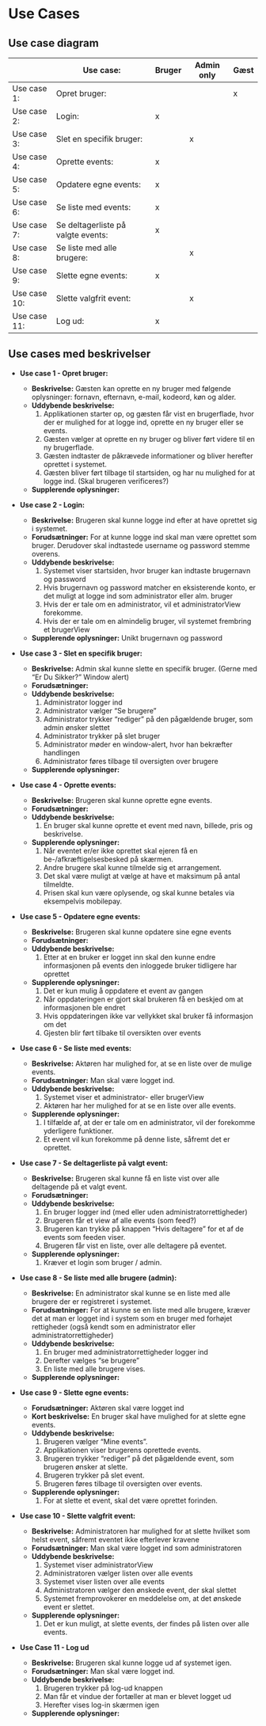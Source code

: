 
# Use Cases

## Use case diagram
|             | Use case:     | Bruger | Admin only | Gæst | 
|-------------|---------------|--------|------------|------|
| Use case 1: | Opret bruger: |       |           |   x  |
| Use case 2: | Login: |   x    |           |     |
| Use case 3: | Slet en specifik bruger: |       |     x      |     |
| Use case 4: | Oprette events: |   x    |           |     |
| Use case 5: | Opdatere egne events: |   x    |          |     |
| Use case 6: | Se liste med events: |   x    |           |     |
| Use case 7: | Se deltagerliste på valgte events: |   x    |           |     |
| Use case 8: | Se liste med alle brugere: |       |     x      |     |
| Use case 9: | Slette egne events: |   x    |           |     |
| Use case 10: | Slette valgfrit event: |       |     x      |     |
| Use case 11: | Log ud: |   x    |           |     |

## Use cases med beskrivelser

- **Use case 1 - Opret bruger:**
	- **Beskrivelse:** Gæsten kan oprette en ny bruger med følgende oplysninger: fornavn, efternavn, e-mail, kodeord, køn og alder. 
	- **Uddybende beskrivelse:**
		1. Applikationen starter op, og gæsten får vist en brugerflade, hvor der er mulighed for at logge ind, oprette en ny bruger eller se events.
		2. Gæsten vælger at oprette en ny bruger og bliver ført videre til en ny brugerflade.
		3. Gæsten indtaster de påkrævede informationer og bliver herefter oprettet i systemet.
		4. Gæsten bliver ført tilbage til startsiden, og har nu mulighed for at logge ind. (Skal brugeren verificeres?) 
	- **Supplerende oplysninger:**

- **Use case 2 - Login:**
	- **Beskrivelse:** Brugeren skal kunne logge ind efter at have oprettet sig i systemet.
	- **Forudsætninger:** For at kunne logge ind skal man være oprettet som bruger. Derudover skal indtastede username og password stemme overens.
	- **Uddybende beskrivelse:**
		1. Systemet viser startsiden, hvor bruger kan indtaste brugernavn og password
		2. Hvis brugernavn og password matcher en eksisterende konto, er det muligt at logge ind som administrator eller alm. bruger
		3. Hvis der er tale om en administrator, vil et administratorView forekomme. 
		4. Hvis der er tale om en almindelig bruger, vil systemet frembring et brugerView
	- **Supplerende oplysninger:** Unikt brugernavn og password

- **Use case 3 - Slet en specifik bruger:** 
	- **Beskrivelse:** Admin skal kunne slette en specifik bruger. (Gerne med “Er Du Sikker?” Window alert)
	- **Forudsætninger:** 
	- **Uddybende beskrivelse:** 
		1. Administrator logger ind 
		2. Administrator vælger “Se brugere”
		3. Administrator trykker “rediger” på den pågældende bruger, som admin ønsker slettet
		4. Administrator trykker på slet bruger  
		5. Administrator møder en window-alert, hvor han bekræfter handlingen
		6. Administrator føres tilbage til oversigten over brugere 
	- **Supplerende oplysninger:**

- **Use case 4 - Oprette events:**
	- **Beskrivelse:** Brugeren skal kunne oprette egne events.
	- **Forudsætninger:** 
	- **Uddybende beskrivelse:**
		1. En bruger skal kunne oprette et event med navn, billede, pris og beskrivelse.
	- **Supplerende oplysninger:**
		1. Når eventet er/er ikke oprettet skal ejeren få en be-/afkræftigelsesbesked på skærmen.
		2. Andre brugere skal kunne tilmelde sig et arrangement.
		3. Det skal være muligt at vælge at have et maksimum på antal tilmeldte.
		4. Prisen skal kun være oplysende, og skal kunne betales via eksempelvis mobilepay. 

- **Use case 5 - Opdatere egne events:**
	- **Beskrivelse:** Brugeren skal kunne opdatere sine egne events 
	- **Forudsætninger:** 
	- **Uddybende beskrivelse:**
		1. Etter at en bruker er logget inn skal den kunne endre informasjonen på events den inloggede bruker tidligere har oprettet
	- **Supplerende oplysninger:**
		1. Det er kun mulig å oppdatere et event av gangen
		2. Når oppdateringen er gjort skal brukeren få en beskjed om at informasjonen ble endret
		3. Hvis oppdateringen ikke var vellykket skal bruker få informasjon om det
		4. Gjesten blir ført tilbake til oversikten over events

- **Use case 6 - Se liste med events:**
	- **Beskrivelse:** Aktøren har mulighed for, at se en liste over de mulige events.
	- **Forudsætninger:** Man skal være logget ind.
	- **Uddybende beskrivelse:**
		1. Systemet viser et administrator- eller brugerView
		2. Aktøren har her mulighed for at se en liste over alle events.
	- **Supplerende oplysninger:**
		1. I tilfælde af, at der er tale om en administrator, vil der forekomme yderligere funktioner.
		2. Et event vil kun forekomme på denne liste, såfremt det er oprettet. 

- **Use case 7 - Se deltagerliste på valgt event:**
	- **Beskrivelse:** Brugeren skal kunne få en liste vist over alle deltagende på et valgt event. 
	- **Forudsætninger:**
	- **Uddybende beskrivelse:**
		1. En bruger logger ind (med eller uden administratorrettigheder)
		2. Brugeren får et view af alle events (som feed?)
		3. Brugeren kan trykke på knappen “Hvis deltagere” for et af de events som feeden viser.
		4. Brugeren får vist en liste, over alle deltagere på eventet.	
	- **Supplerende oplysninger:**
		1. Kræver et login som bruger / admin.

- **Use case 8 - Se liste med alle brugere (admin):**
	- **Beskrivelse:** En administrator skal kunne se en liste med alle brugere der er registreret i systemet.
	- **Forudsætninger:** For at kunne se en liste med alle brugere, kræver det at man er logget ind i system som en bruger med forhøjet rettigheder (også kendt som en administrator eller administratorrettigheder) 
	- **Uddybende beskrivelse:**
		1. En bruger med administratorrettigheder logger ind 
		2. Derefter vælges “se brugere” 
		3. En liste med alle brugere vises. 
	- **Supplerende oplysninger:**
	
- **Use case 9 - Slette egne events:**
	- **Forudsætninger:** Aktøren skal være logget ind
	- **Kort beskrivelse:** En bruger skal have mulighed for at slette egne events. 
	- **Uddybende beskrivelse:**
		1. Brugeren vælger “Mine events”.
		2. Applikationen viser brugerens oprettede events. 
		3. Brugeren trykker “rediger” på det pågældende event, som brugeren  ønsker at slette.
		4. Brugeren trykker på slet event.   
		5. Brugeren føres tilbage til oversigten over events. 
	- **Supplerende oplysninger:**
		1. For at slette et event, skal det være oprettet forinden. 

- **Use case 10 - Slette valgfrit event:**
	- **Beskrivelse:** Administratoren har mulighed for at slette hvilket som helst event, såfremt eventet ikke efterlever kravene
	- **Forudsætninger:** Man skal være logget ind som administratoren
	- **Uddybende beskrivelse:**
		1. Systemet viser administratorView
		2. Administratoren vælger listen over alle events
		3. Systemet viser listen over alle events
		4. Administratoren vælger den ønskede event, der skal slettet
		5. Systemet fremprovokerer en meddelelse om, at det ønskede event er slettet.	
	- **Supplerende oplysninger:**
		1. Det er kun muligt, at slette events, der findes på listen over alle events.

- **Use Case 11 - Log ud**
	- **Beskrivelse:** Brugeren skal kunne logge ud af systemet igen.
	- **Forudsætninger:** Man skal være logget ind. 
	- **Uddybende beskrivelse:**
		1. Brugeren trykker på log-ud knappen
		2. Man får et vindue der fortæller at man er blevet logget ud
		3. Herefter vises log-in skærmen igen
	- **Supplerende oplysninger:**



